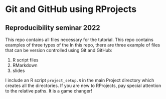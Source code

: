 # Git and GitHub using RProjects
## Reproducibility seminar 2022

This repo contains all files necessary for the tutorial. This repo contains examples of three types of  the In this repo, there are three example of files that can be version controlled using Git and GitHub: 
1.  R script files
2.  RMarkdown
3.  slides

I include an R script `project_setup.R` in the main Project directory which creates all the directories. If you are new to RProjects, pay special attention to the relative paths. It is a game changer! 
